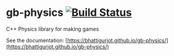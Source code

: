 # gb-physics [![Build Status](https://travis-ci.org/bhattigurjot/gb-physics.svg?branch=master)](https://travis-ci.org/bhattigurjot/gb-physics)
C++ Physics library for making games

See the documentation:
[https://bhattigurjot.github.io/gb-physics/](https://bhattigurjot.github.io/gb-physics/)

